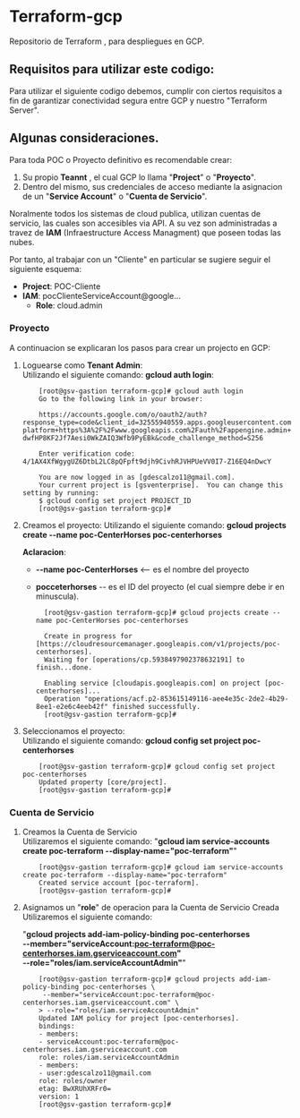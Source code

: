 # Terraform-gcp

Repositorio de Terraform , para despliegues en GCP.
## Requisitos para utilizar este codigo:

Para utilizar el siguiente codigo debemos, cumplir con ciertos requisitos a fin de garantizar conectividad segura entre GCP y nuestro "Terraform Server".
## Algunas consideraciones.

Para toda POC o Proyecto definitivo es recomendable crear: 

1. Su propio <strong>Teannt</strong> , el cual GCP lo llama "<strong>Project</strong>" o "<strong>Proyecto</strong>".
2. Dentro del mismo, sus credenciales de acceso mediante la asignacion de un "<strong>Service Account</strong>" o "<strong>Cuenta de Servicio</strong>".

Noralmente todos los sistemas de cloud publica, utilizan cuentas de servicio, las cuales son accesibles via API. A su vez son administradas a travez de <strong>IAM</strong> (Infraestructure Access Managment) que poseen todas las nubes.

Por tanto, al trabajar con un "Cliente" en particular se sugiere seguir el siguiente esquema:

- <strong>Project</strong>: POC-Cliente
- <strong>IAM</strong>: pocClienteServiceAccount@google...
    - <strong>Role</strong>: cloud.admin 

### Proyecto

A continuacion se explicaran los pasos para crear un projecto en GCP:


1.  Loguearse como <strong>Tenant Admin</strong>:</br>
    Utilizando el siguiente comando: <strong>gcloud auth login</strong>:

            [root@gsv-gastion terraform-gcp]# gcloud auth login
            Go to the following link in your browser:

            https://accounts.google.com/o/oauth2/auth?response_type=code&client_id=32555940559.apps.googleusercontent.com&redirect_uri=urn%3Aietf%3Awg%3Aoauth%3A2.0%3Aoob&scope=openid+https%3A%2F%2Fwww.googleapis.com%2Fauth%2Fuserinfo.email+https%3A%2F%2Fwww.googleapis.com%2Fauth%2Fcloud-platform+https%3A%2F%2Fwww.googleapis.com%2Fauth%2Fappengine.admin+https%3A%2F%2Fwww.googleapis.com%2Fauth%2Fcompute+https%3A%2F%2Fwww.googleapis.com%2Fauth%2Faccounts.reauth&state=G5DH6m8UVpzjKFZglcilP1rLWDNdpq&prompt=consent&access_type=offline&code_challenge=E9mgWROHK-dwfHP8KF2Jf7Aesi0WkZAIQ3Wfb9PyEBk&code_challenge_method=S256

            Enter verification code: 4/1AX4XfWgygUZ6DtbL2LC8pQFpft9djh9CivhRJVHPUeVV0I7-Z16EQ4nDwcY

            You are now logged in as [gdescalzo11@gmail.com].
            Your current project is [gsventerprise].  You can change this setting by running:
            $ gcloud config set project PROJECT_ID
            [root@gsv-gastion terraform-gcp]# 

2.  Creamos el proyecto:
    Utilizando el siguiente comando: <strong>gcloud projects create --name poc-CenterHorses poc-centerhorses</strong></br>

    <strong>Aclaracion</strong>:</br>
    * <strong>--name poc-CenterHorses</strong> <-- es el nombre del proyecto
    * <strong>pocceterhorses</strong> -- es el ID del proyecto (el cual siempre debe ir en minuscula).

            [root@gsv-gastion terraform-gcp]# gcloud projects create --name poc-CenterHorses poc-centerhorses
            
            Create in progress for [https://cloudresourcemanager.googleapis.com/v1/projects/poc-centerhorses].
            Waiting for [operations/cp.5938497902378632191] to finish...done.

            Enabling service [cloudapis.googleapis.com] on project [poc-centerhorses]...
            Operation "operations/acf.p2-853615149116-aee4e35c-2de2-4b29-8ee1-e2e6c4eeb42f" finished successfully.
            [root@gsv-gastion terraform-gcp]#


3.  Seleccionamos el proyecto:</br>
    Utilizando el siguiente comando: <strong>gcloud config set project poc-centerhorses</strong>

            [root@gsv-gastion terraform-gcp]# gcloud config set project poc-centerhorses
            Updated property [core/project].
            [root@gsv-gastion terraform-gcp]# 

### Cuenta de Servicio

1.  Creamos la Cuenta de Servicio</br>
    Utilizaremos el siguiente comando: "<strong>gcloud iam service-accounts create poc-terraform --display-name="poc-terraform"</strong>"

            [root@gsv-gastion terraform-gcp]# gcloud iam service-accounts create poc-terraform --display-name="poc-terraform"
            Created service account [poc-terraform].
            [root@gsv-gastion terraform-gcp]# 

2.  Asignamos un "<strong>role</strong>" de operacion para la Cuenta de Servicio Creada</br>
    Utilizaremos el siguiente comando: 
    
    "<strong>gcloud projects add-iam-policy-binding poc-centerhorses </br>
            --member="serviceAccount:poc-terraform@poc-centerhorses.iam.gserviceaccount.com" </br>
            --role="roles/iam.serviceAccountAdmin"</strong>"

            [root@gsv-gastion terraform-gcp]# gcloud projects add-iam-policy-binding poc-centerhorses \
             --member="serviceAccount:poc-terraform@poc-centerhorses.iam.gserviceaccount.com" \
            > --role="roles/iam.serviceAccountAdmin"
            Updated IAM policy for project [poc-centerhorses].
            bindings:
            - members:
            - serviceAccount:poc-terraform@poc-centerhorses.iam.gserviceaccount.com
            role: roles/iam.serviceAccountAdmin
            - members:
            - user:gdescalzo11@gmail.com
            role: roles/owner
            etag: BwXRUhXRFr0=
            version: 1
            [root@gsv-gastion terraform-gcp]# 




